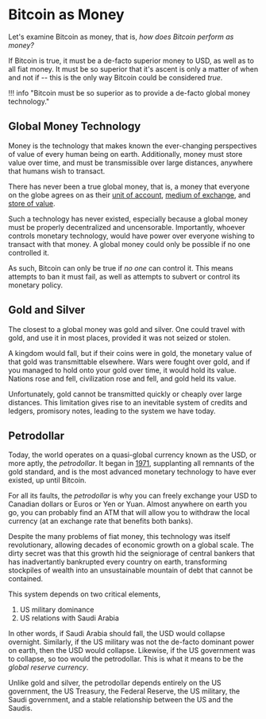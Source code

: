 # Bitcoin as Money

Let's examine Bitcoin as money, that is,
 *how does Bitcoin perform as money?*

If Bitcoin is true,
 it must be a de-facto superior
 money to USD, as well as to all fiat money.
It must be so superior that it's ascent is
 only a matter of when and not if -- this is
 the only way Bitcoin could be considered *true*.

!!! info "Bitcoin must be so superior as to provide a de-facto global money technology."

## Global Money Technology 

Money is the technology that makes known the
 ever-changing perspectives of value of every
 human being on earth.
Additionally, money must store value over time,
 and must be transmissible over large distances,
 anywhere that humans wish to transact.

There has never been a true global money,
 that is, a money that everyone on the
 globe agrees on as their 
 [unit of account](unit-of-account.md),
 [medium of exchange](medium-of-exchange.md), and
 [store of value](store-of-value.md).

Such a technology has never existed,
 especially because a global money
 must be properly 
 decentralized and uncensorable. 
Importantly, whoever controls monetary technology,
 would have power over everyone wishing to
 transact with that money.
A global money could only be possible if 
 no one controlled it.

As such, Bitcoin can only be true if
 *no one* can control it.
This means attempts to ban it must fail,
 as well as attempts to subvert or control
 its monetary policy.



## Gold and Silver

The closest to a global money was gold and silver.
 One could travel with gold, and use it
 in most places, provided it was not seized
 or stolen.

A kingdom would fall, but if their coins were in
 gold, the monetary value of that gold was
 transmittable elsewhere.
Wars were fought over gold,
 and if you managed to hold onto your
 gold over time, it would hold its value.
Nations rose and fell,
 civilization rose and fell,
 and gold held its value.

Unfortunately, gold cannot be transmitted
 quickly or cheaply over large distances.
This limitation gives rise to an inevitable
 system of credits and ledgers,
 promisory notes, leading to the system
 we have today.


## Petrodollar

Today, the world operates on a quasi-global
 currency known as the USD, or more aptly,
 the *petrodollar*.
It began in 
 [1971](https://wtfhappenedin1971.com/),
 supplanting all remnants of the gold standard,
 and is the most advanced monetary technology
 to have ever existed, up until Bitcoin.

For all its faults,
 the *petrodollar* is why you can freely exchange
 your USD to Canadian dollars or Euros or Yen
 or Yuan. 
Almost anywhere on earth you go,
 you can probably find an ATM that will 
 allow you to withdraw the local currency
 (at an exchange rate that benefits both banks).

Despite the many problems of fiat money,
 this technology was itself revolutionary,
 allowing decades of economic growth
 on a global scale.
The dirty secret was that this growth
 hid the seigniorage of central bankers
 that has inadvertantly bankrupted
 every country on earth,
 transforming stockpiles of wealth into an unsustainable
 mountain of debt that cannot be contained.

This system depends on two critical elements,

1. US military dominance
2. US relations with Saudi Arabia

In other words, if Saudi Arabia should fall,
 the USD would collapse overnight.
Similarly, if the US military was not the de-facto
 dominant power on earth, then the USD would collapse.
Likewise, if the US government was to collapse, 
 so too would the petrodollar.
This is what it means to be the *global reserve currency*.

Unlike gold and silver, the petrodollar
 depends entirely on the US government, the US Treasury,
 the Federal Reserve, the US military, the Saudi government,
 and a stable relationship between the US and the Saudis.


